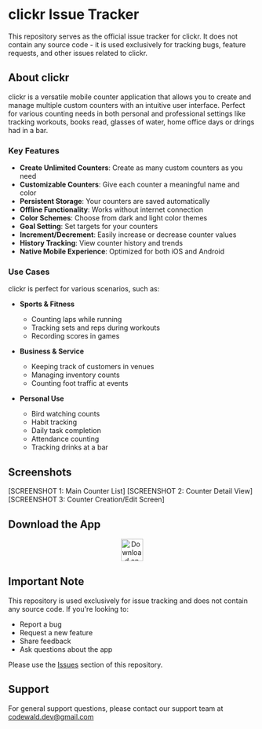 # clickr Issue Tracker

This repository serves as the official issue tracker for clickr. It does not contain any source code - it is used exclusively for tracking bugs, feature requests, and other issues related to clickr.

## About clickr

clickr is a versatile mobile counter application that allows you to create and manage multiple custom counters with an intuitive user interface. Perfect for various counting needs in both personal and professional settings like tracking workouts, books read, glasses of water, home office days or drings had in a bar.

### Key Features

- **Create Unlimited Counters**: Create as many custom counters as you need
- **Customizable Counters**: Give each counter a meaningful name and color
- **Persistent Storage**: Your counters are saved automatically
- **Offline Functionality**: Works without internet connection
- **Color Schemes**: Choose from dark and light color themes
- **Goal Setting**: Set targets for your counters
- **Increment/Decrement**: Easily increase or decrease counter values
- **History Tracking**: View counter history and trends
- **Native Mobile Experience**: Optimized for both iOS and Android

### Use Cases

clickr is perfect for various scenarios, such as:

- **Sports & Fitness**
  - Counting laps while running
  - Tracking sets and reps during workouts
  - Recording scores in games

- **Business & Service**
  - Keeping track of customers in venues
  - Managing inventory counts
  - Counting foot traffic at events

- **Personal Use**
  - Bird watching counts
  - Habit tracking
  - Daily task completion
  - Attendance counting
  - Tracking drinks at a bar

## Screenshots

[SCREENSHOT 1: Main Counter List]
[SCREENSHOT 2: Counter Detail View]
[SCREENSHOT 3: Counter Creation/Edit Screen]

## Download the App

<div align="center">
  <a href="https://apps.apple.com/app/clickr">
    <img src="https://developer.apple.com/assets/elements/badges/download-on-the-app-store.svg" alt="Download on the App Store" height="45">
  </a>
  <!-- <a href="https://play.google.com/store/apps/details?id=de.codewald.apps.clickr">
    <img src="https://play.google.com/intl/en_us/badges/static/images/badges/en_badge_web_generic.png" alt="Get it on Google Play" height="60">
  </a> -->
</div>

## Important Note

This repository is used exclusively for issue tracking and does not contain any source code. If you're looking to:
- Report a bug
- Request a new feature
- Share feedback
- Ask questions about the app

Please use the [Issues](https://github.com/m-reiniger/clickr-public/issues) section of this repository.

## Support

For general support questions, please contact our support team at codewald.dev@gmail.com
